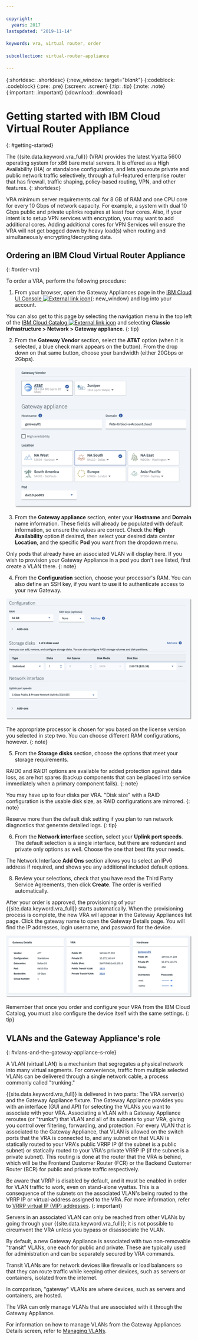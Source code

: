 ```yaml
---

copyright:
  years: 2017
lastupdated: "2019-11-14"

keywords: vra, virtual router, order

subcollection: virtual-router-appliance

---
```


{:shortdesc: .shortdesc}
{:new_window: target="_blank_"}
{:codeblock: .codeblock}
{:pre: .pre}
{:screen: .screen}
{:tip: .tip}
{:note: .note}
{:important: .important}
{:download: .download}


# Getting started with IBM Cloud Virtual Router Appliance
{: #getting-started}

The {{site.data.keyword.vra_full}} (VRA) provides the latest Vyatta 5600 operating system for x86 bare metal servers. It is offered as a High Availability (HA) or standalone configuration, and lets you route private and public network traffic selectively, through a full-featured enterprise router that has firewall, traffic shaping, policy-based routing, VPN, and other features.
{: shortdesc}

VRA minimum server requirements call for 8 GB of RAM and one CPU core for every 10 Gbps of network capacity. For example, a system with dual 10 Gbps public and private uplinks requires at least four cores. Also, if your intent is to setup VPN services with encryption, you may want to add additional cores. Adding additional cores for VPN Services will ensure the VRA will not get bogged down by heavy load(s) when routing and simultaneously encrypting/decrypting data.

## Ordering an IBM Cloud Virtual Router Appliance
{: #order-vra}

To order a VRA, perform the following procedure:

1. From your browser, open the Gateway Appliances page in the [IBM Cloud UI Console ![External link icon](../../icons/launch-glyph.svg "External link icon")](https://cloud.ibm.com/gen1/infrastructure/provision/gateway){: new_window} and log into your account.

  You can also get to this page by selecting the navigation menu in the top left of the [IBM Cloud Catalog ![External link icon](../../icons/launch-glyph.svg "External link icon")](https://cloud.ibm.com) and selecting **Classic Infrastructure > Network > Gateway appliance**.
  {: tip}

2. From the **Gateway Vendor** section, select the **AT&T** option (when it is selected, a blue check mark appears on the button). From the drop down on that same button, choose your bandwidth (either 20Gbps or 2Gbps).

  	![Gateway vendor](images/ordering_vra.png "Gateway vendor")

3. From the **Gateway appliance** section, enter your **Hostname** and **Domain** name information. These fields will already be populated with default information, so ensure the values are correct. Check the **High Availability** option if desired, then select your desired data center **Location**, and the specific **Pod** you want from the dropdown menu.

  Only pods that already have an associated VLAN will display here. If you wish to provision your Gateway Appliance in a pod you don't see listed, first create a VLAN there.
  {: note}

4. From the **Configuration** section, choose your processor's RAM. You can also define an SSH key, if you want to use it to authenticate access to your new Gateway.

  ![Configuration](images/ordering_vra_2.png "Configuration")

  The appropriate processor is chosen for you based on the license version you selected in step two. You can choose different RAM configurations, however.
  {: note}

5. From the **Storage disks** section, choose the options that meet your storage requirements.

  RAID0 and RAID1 options are available for added protection against data loss, as are hot spares (backup components that can be placed into service immediately when a primary component fails).
  {: note}

  You may have up to four disks per VRA. "Disk size" with a RAID configuration is the usable disk size, as RAID configurations are mirrored.
  {: note}

  Reserve more than the default disk setting if you plan to run network diagnostics that generate detailed logs.
  {: tip}

6. From the **Network interface** section, select your **Uplink port speeds**. The default selection is a single interface, but there are redundant and private only options as well. Choose the one that best fits your needs.

  The Network Interface **Add Ons** section allows you to select an IPv6 address if required, and shows you any additional included default options.

8. Review your selections, check that you have read the Third Party Service Agreements, then click **Create**. The order is verified automatically.

After your order is approved, the provisioning of your {{site.data.keyword.vra_full}} starts automatically. When the provisioning process is complete, the new VRA will appear in the Gateway Appliances list page. Click the gateway name to open the Gateway Details page. You will find the IP addresses, login username, and password for the device.  

  ![Gateway details](images/gateway_details.png "Gateway details")

Remember that once you order and configure your VRA from the IBM Cloud Catalog, you must also configure the device itself with the same settings.
{: tip}

## VLANs and the Gateway Appliance's role
{: #vlans-and-the-gateway-appliance-s-role}

A VLAN (virtual LAN) is a mechanism that segregates a physical network into many virtual segments. For convenience, traffic from multiple selected VLANs can be delivered through a single network cable, a process commonly called "trunking."

{{site.data.keyword.vra_full}} is delivered in two parts: The VRA server(s) and the Gateway Appliance fixture. The Gateway Appliance provides you with an interface (GUI and API) for selecting the VLANs you want to associate with your VRA. Associating a VLAN with a Gateway Appliance reroutes (or "trunks") that VLAN and all of its subnets to your VRA, giving you control over filtering, forwarding, and protection. For every VLAN that is associated to the Gateway Appliance, that VLAN is allowed on the switch ports that the VRA is connected to, and any subnet on that VLAN is statically routed to your VRA's public VRRP IP (if the subnet is a public subnet) or statically routed to your VRA's private VRRP IP (if the subnet is a private subnet). This routing is done at the router that the VRA is behind, which will be the Frontend Customer Router (FCR) or the Backend Customer Router (BCR) for public and private traffic respectively.

Be aware that VRRP is disabled by default, and it must be enabled in order for VLAN traffic to work, even on stand-alone vyattas. This is a consequence of the subnets on the associated VLAN's being routed to the VRRP IP or virtual-address assigned to the VRA. For more information, refer to [VRRP virtual IP (VIP) addresses](/docs/virtual-router-appliance?topic=virtual-router-appliance-working-with-high-availability-and-vrrp#vrrp-virtual-ip-vip-addresses).
{: important}

Servers in an associated VLAN can only be reached from other VLANs by going through your {{site.data.keyword.vra_full}}; it is not possible to circumvent the VRA unless you bypass or disassociate the VLAN.

By default, a new Gateway Appliance is associated with two non-removable "transit" VLANs, one each for public and private. These are typically used for administration and can be separately secured by VRA commands.

Transit VLANs are for network devices like firewalls or load balancers so that they can route traffic while keeping other devices, such as servers or containers, isolated from the internet.

In comparison, "gateway" VLANs are where devices, such as servers and containers, are hosted.

The VRA can only manage VLANs that are associated with it through the Gateway Appliance.

For information on how to manage VLANs from the Gateway Appliances Details screen, refer to [Managing VLANs](/docs/virtual-router-appliance?topic=gateway-appliance-managing-vlans-and-gateway-appliances).

